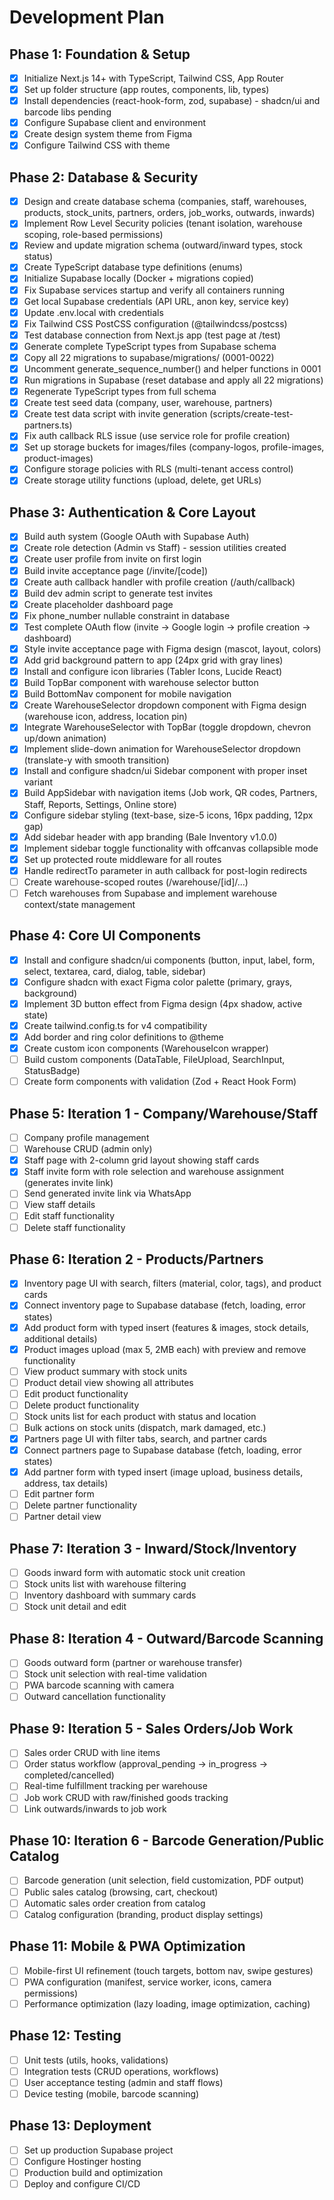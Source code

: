 # Development Plan

## Phase 1: Foundation & Setup
- [x] Initialize Next.js 14+ with TypeScript, Tailwind CSS, App Router
- [x] Set up folder structure (app routes, components, lib, types)
- [x] Install dependencies (react-hook-form, zod, supabase) - shadcn/ui and barcode libs pending
- [x] Configure Supabase client and environment
- [x] Create design system theme from Figma
- [x] Configure Tailwind CSS with theme

## Phase 2: Database & Security
- [x] Design and create database schema (companies, staff, warehouses, products, stock_units, partners, orders, job_works, outwards, inwards)
- [x] Implement Row Level Security policies (tenant isolation, warehouse scoping, role-based permissions)
- [x] Review and update migration schema (outward/inward types, stock status)
- [x] Create TypeScript database type definitions (enums)
- [x] Initialize Supabase locally (Docker + migrations copied)
- [x] Fix Supabase services startup and verify all containers running
- [x] Get local Supabase credentials (API URL, anon key, service key)
- [x] Update .env.local with credentials
- [x] Fix Tailwind CSS PostCSS configuration (@tailwindcss/postcss)
- [x] Test database connection from Next.js app (test page at /test)
- [x] Generate complete TypeScript types from Supabase schema
- [x] Copy all 22 migrations to supabase/migrations/ (0001-0022)
- [x] Uncomment generate_sequence_number() and helper functions in 0001
- [x] Run migrations in Supabase (reset database and apply all 22 migrations)
- [x] Regenerate TypeScript types from full schema
- [x] Create test seed data (company, user, warehouse, partners)
- [x] Create test data script with invite generation (scripts/create-test-partners.ts)
- [x] Fix auth callback RLS issue (use service role for profile creation)
- [x] Set up storage buckets for images/files (company-logos, profile-images, product-images)
- [x] Configure storage policies with RLS (multi-tenant access control)
- [x] Create storage utility functions (upload, delete, get URLs)

## Phase 3: Authentication & Core Layout
- [x] Build auth system (Google OAuth with Supabase Auth)
- [x] Create role detection (Admin vs Staff) - session utilities created
- [x] Create user profile from invite on first login
- [x] Build invite acceptance page (/invite/[code])
- [x] Create auth callback handler with profile creation (/auth/callback)
- [x] Build dev admin script to generate test invites
- [x] Create placeholder dashboard page
- [x] Fix phone_number nullable constraint in database
- [x] Test complete OAuth flow (invite → Google login → profile creation → dashboard)
- [x] Style invite acceptance page with Figma design (mascot, layout, colors)
- [x] Add grid background pattern to app (24px grid with gray lines)
- [x] Install and configure icon libraries (Tabler Icons, Lucide React)
- [x] Build TopBar component with warehouse selector button
- [x] Build BottomNav component for mobile navigation
- [x] Create WarehouseSelector dropdown component with Figma design (warehouse icon, address, location pin)
- [x] Integrate WarehouseSelector with TopBar (toggle dropdown, chevron up/down animation)
- [x] Implement slide-down animation for WarehouseSelector dropdown (translate-y with smooth transition)
- [x] Install and configure shadcn/ui Sidebar component with proper inset variant
- [x] Build AppSidebar with navigation items (Job work, QR codes, Partners, Staff, Reports, Settings, Online store)
- [x] Configure sidebar styling (text-base, size-5 icons, 16px padding, 12px gap)
- [x] Add sidebar header with app branding (Bale Inventory v1.0.0)
- [x] Implement sidebar toggle functionality with offcanvas collapsible mode
- [x] Set up protected route middleware for all routes
- [x] Handle redirectTo parameter in auth callback for post-login redirects
- [ ] Create warehouse-scoped routes (/warehouse/[id]/...)
- [ ] Fetch warehouses from Supabase and implement warehouse context/state management

## Phase 4: Core UI Components
- [x] Install and configure shadcn/ui components (button, input, label, form, select, textarea, card, dialog, table, sidebar)
- [x] Configure shadcn with exact Figma color palette (primary, grays, background)
- [x] Implement 3D button effect from Figma design (4px shadow, active state)
- [x] Create tailwind.config.ts for v4 compatibility
- [x] Add border and ring color definitions to @theme
- [x] Create custom icon components (WarehouseIcon wrapper)
- [ ] Build custom components (DataTable, FileUpload, SearchInput, StatusBadge)
- [ ] Create form components with validation (Zod + React Hook Form)

## Phase 5: Iteration 1 - Company/Warehouse/Staff
- [ ] Company profile management
- [ ] Warehouse CRUD (admin only)
- [x] Staff page with 2-column grid layout showing staff cards
- [x] Staff invite form with role selection and warehouse assignment (generates invite link)
- [ ] Send generated invite link via WhatsApp
- [ ] View staff details
- [ ] Edit staff functionality
- [ ] Delete staff functionality

## Phase 6: Iteration 2 - Products/Partners
- [x] Inventory page UI with search, filters (material, color, tags), and product cards
- [x] Connect inventory page to Supabase database (fetch, loading, error states)
- [x] Add product form with typed insert (features & images, stock details, additional details)
- [x] Product images upload (max 5, 2MB each) with preview and remove functionality
- [ ] View product summary with stock units
- [ ] Product detail view showing all attributes
- [ ] Edit product functionality
- [ ] Delete product functionality
- [ ] Stock units list for each product with status and location
- [ ] Bulk actions on stock units (dispatch, mark damaged, etc.)
- [x] Partners page UI with filter tabs, search, and partner cards
- [x] Connect partners page to Supabase database (fetch, loading, error states)
- [x] Add partner form with typed insert (image upload, business details, address, tax details)
- [ ] Edit partner form
- [ ] Delete partner functionality
- [ ] Partner detail view

## Phase 7: Iteration 3 - Inward/Stock/Inventory
- [ ] Goods inward form with automatic stock unit creation
- [ ] Stock units list with warehouse filtering
- [ ] Inventory dashboard with summary cards
- [ ] Stock unit detail and edit

## Phase 8: Iteration 4 - Outward/Barcode Scanning
- [ ] Goods outward form (partner or warehouse transfer)
- [ ] Stock unit selection with real-time validation
- [ ] PWA barcode scanning with camera
- [ ] Outward cancellation functionality

## Phase 9: Iteration 5 - Sales Orders/Job Work
- [ ] Sales order CRUD with line items
- [ ] Order status workflow (approval_pending → in_progress → completed/cancelled)
- [ ] Real-time fulfillment tracking per warehouse
- [ ] Job work CRUD with raw/finished goods tracking
- [ ] Link outwards/inwards to job work

## Phase 10: Iteration 6 - Barcode Generation/Public Catalog
- [ ] Barcode generation (unit selection, field customization, PDF output)
- [ ] Public sales catalog (browsing, cart, checkout)
- [ ] Automatic sales order creation from catalog
- [ ] Catalog configuration (branding, product display settings)

## Phase 11: Mobile & PWA Optimization
- [ ] Mobile-first UI refinement (touch targets, bottom nav, swipe gestures)
- [ ] PWA configuration (manifest, service worker, icons, camera permissions)
- [ ] Performance optimization (lazy loading, image optimization, caching)

## Phase 12: Testing
- [ ] Unit tests (utils, hooks, validations)
- [ ] Integration tests (CRUD operations, workflows)
- [ ] User acceptance testing (admin and staff flows)
- [ ] Device testing (mobile, barcode scanning)

## Phase 13: Deployment
- [ ] Set up production Supabase project
- [ ] Configure Hostinger hosting
- [ ] Production build and optimization
- [ ] Deploy and configure CI/CD
